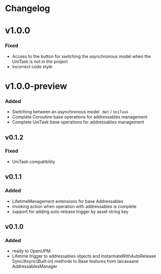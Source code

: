 # Changelog

# v1.0.0

### Fixed

- Access to the button for switching the asynchronous model when the UniTask is not in the project
- Incorrect code style

# v1.0.0-preview

### Added

- Switching between an asynchronous model `.Net` / `UniTask`
- Complete Coroutine base operations for addressables management
- Complete UniTask base operations for addressables management

## v0.1.2

### Fixed

- UniTask compatibility

## v0.1.1

### Added

- LifetimeManagement extensions for base Addressables
- invoking action when operation with addressables is complete
- support for adding auto release trigger by asset string key

## v0.1.0

### Added

- ready to OpenUPM
- Lifetime trigger to addressables objects and InstantiateWithAutoRelease Sync/Async(Built-in) methods to Base features from laicasaane AddressablesManager